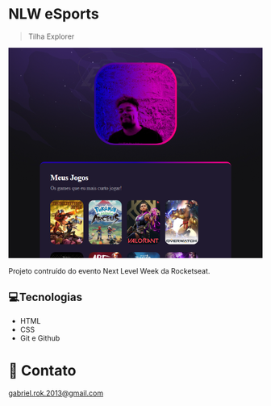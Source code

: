 # NLW eSports

>Tilha Explorer

![preview](./.github/preview.png)

Projeto contruído do evento Next Level Week da Rocketseat.

## 💻Tecnologias

- HTML
- CSS
- Git e Github

# 🦊 Contato
gabriel.rok.2013@gmail.com
